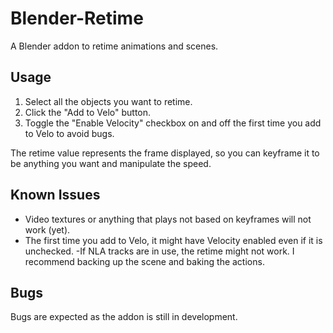 # Blender-Retime

A Blender addon to retime animations and scenes.

## Usage

1. Select all the objects you want to retime.
2. Click the "Add to Velo" button.
3. Toggle the "Enable Velocity" checkbox on and off the first time you add to Velo to avoid bugs.

The retime value represents the frame displayed, so you can keyframe it to be anything you want and manipulate the speed.

## Known Issues

- Video textures or anything that plays not based on keyframes will not work (yet).
- The first time you add to Velo, it might have Velocity enabled even if it is unchecked.
-If NLA tracks are in use, the retime might not work. I recommend backing up the scene and baking the actions.

## Bugs

Bugs are expected as the addon is still in development.
